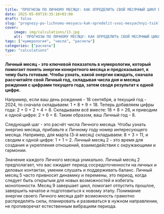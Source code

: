 ```yaml
---
title: "ПРОГНОЗЫ ПО ЛИЧНОМУ МЕСЯЦУ: КАК ОПРЕДЕЛИТЬ СВОЙ МЕСЯЧНЫЙ ЦИКЛ В НУМЕРОЛОГИИ"
date: 2025-05-09T19:35:18+03:00
draft: false
slug: "prognozy-po-lichnomu-mesyacu-kak-opredelit-svoi-mesyachnyi-tsikl-v-numerologii"
cover:
    image: img/calculations/13.jpg
    alt: 'ПРОГНОЗЫ ПО ЛИЧНОМУ МЕСЯЦУ: КАК ОПРЕДЕЛИТЬ СВОЙ МЕСЯЧНЫЙ ЦИКЛ В НУМЕРОЛОГИИ'
tags: ["нумерология", "числа", "расчеты"]
categories: ["расчеты"]
type: "calculations"
---
```


**Личный месяц - это ключевой показатель в нумерологии, который помогает понять энергии конкретного месяца и предсказывает, к чему быть готовым. Чтобы узнать, какой энергии ожидать, сначала рассчитайте свой Личный год, складывая числа дня и месяца рождения с цифрами текущего года, затем сводя результат к одной цифре.**

Например, если ваш день рождения - 18 сентября, а текущий год - 2024, то сначала складываем: 1 + 8 + 9 = 18. Теперь добавляем цифры года: 2 + 0 + 2 + 4 = 8. Складываем всё вместе: 18 + 8 = 26, и приводим к одной цифре: 2 + 6 = 8. Таким образом, ваш Личный год - 8.

Следующий шаг - это расчёт числа Личного месяца. Чтобы узнать энергию месяца, прибавьте к Личному году номер интересующего месяца. Например, для марта (3-й месяц) складываем: 8 + 3 = 11, и сводим к одной цифре: 1 + 1 = 2. Личный месяц 2 - это время для создания и укрепления отношений, взаимодействия с окружающими и гармонии.

Значение каждого Личного месяца уникально. Личный месяц 2 предполагает, что вас ожидает период сосредоточенности на личных и деловых контактах, умении слушать и поддерживать баланс. Личный месяц 5 часто привносит динамику и перемены, это период, когда следует быть открытым для новых возможностей и избегать монотонности. Месяц 9 завершает цикл, помогает отпустить прошлое, завершить начатое и подготовиться к новому этапу. Понимание энергии своего Личного месяца даёт возможность грамотно распределять силы, планировать и развиваться в нужном направлении, не противоречат естественным вибрациям периода.

